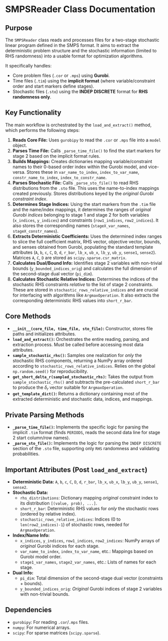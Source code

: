 # SMPSReader Class Documentation

## Purpose

The `SMPSReader` class reads and processes files for a two-stage stochastic linear program defined in the SMPS format. It aims to extract the deterministic problem structure and the stochastic information (limited to RHS randomness) into a usable format for optimization algorithms.

It specifically handles:
* Core problem files (`.cor` or `.mps`) using **Gurobi**.
* Time files (`.tim`) using the **implicit format** (where variable/constraint order and start markers define stages).
* Stochastic files (`.sto`) using the **INDEP DISCRETE** format for **RHS randomness only**.

## Key Functionality

The main workflow is orchestrated by the `load_and_extract()` method, which performs the following steps:

1.  **Reads Core File:** Uses `gurobipy` to read the `.cor` or `.mps` file into a `model` object.
2.  **Parses Time File:** Calls `_parse_time_file()` to find the start markers for stage 2 based on the implicit format rules.
3.  **Builds Mappings:** Creates dictionaries mapping variable/constraint names to their 0-based order index within the Gurobi model, and vice-versa. Stores these in `var_name_to_index`, `index_to_var_name`, `constr_name_to_index`, `index_to_constr_name`.
4.  **Parses Stochastic File:** Calls `_parse_sto_file()` to read RHS distributions from the `.sto` file. This uses the name-to-index mappings created previously. Stores distributions keyed by the *original Gurobi constraint index*.
5.  **Determines Stage Indices:** Using the start markers from the `.tim` file and the name/index mappings, it determines the ranges of *original Gurobi indices* belonging to stage 1 and stage 2 for both variables (`x_indices`, `y_indices`) and constraints (`row1_indices`, `row2_indices`). It also stores the corresponding names (`stageX_var_names`, `stageX_constr_names`).
6.  **Extracts Deterministic Coefficients:** Uses the determined index ranges to slice the full coefficient matrix, RHS vector, objective vector, bounds, and senses obtained from Gurobi, populating the standard template attributes (`A`, `b`, `c`, `C`, `D`, `d`, `r_bar`, `lb_x`, `ub_x`, `lb_y`, `ub_y`, `sense1`, `sense2`). Matrices `A`, `C`, `D` are stored as `scipy.sparse.csr_matrix`.
7.  **Calculates Dual/Bound Info:** Identifies stage 2 variables with non-trivial bounds (`y_bounded_indices_orig`) and calculates the full dimension of the second-stage dual vector (`pi_dim`).
8.  **Calculates Stochastic Relative Indices:** Determines the indices of the stochastic RHS constraints *relative* to the list of stage 2 constraints. These are stored in `stochastic_rows_relative_indices` and are crucial for interfacing with algorithms like `ArgmaxOperation`. It also extracts the corresponding deterministic RHS values into `short_r_bar`.

## Core Methods

* **`__init__(core_file, time_file, sto_file)`:** Constructor, stores file paths and initializes attributes.
* **`load_and_extract()`:** Orchestrates the entire reading, parsing, and extraction process. Must be called before accessing most data attributes.
* **`sample_stochastic_rhs()`:** Samples one realization for *only* the stochastic RHS components, returning a NumPy array ordered according to `stochastic_rows_relative_indices`. Relies on the global `np.random.seed()` for reproducibility.
* **`get_short_delta_r(sampled_stochastic_rhs)`:** Takes the output from `sample_stochastic_rhs()` and subtracts the pre-calculated `short_r_bar` to produce the $\delta_r$ vector suitable for `ArgmaxOperation`.
* **`get_template_dict()`:** Returns a dictionary containing most of the extracted deterministic and stochastic data, indices, and mappings.

## Private Parsing Methods

* **`_parse_time_file()`:** Implements the specific logic for parsing the implicit `.tim` format (finds `PERIODS`, reads the second data line for stage 2 start column/row names).
* **`_parse_sto_file()`:** Implements the logic for parsing the `INDEP DISCRETE` section of the `.sto` file, supporting only `RHS` randomness and validating probabilities.

## Important Attributes (Post `load_and_extract`)

* **Deterministic Data:** `A`, `b`, `c`, `C`, `D`, `d`, `r_bar`, `lb_x`, `ub_x`, `lb_y`, `ub_y`, `sense1`, `sense2`.
* **Stochastic Data:**
    * `rhs_distributions`: Dictionary mapping *original* constraint index to its distribution `[(value, prob), ...]`.
    * `short_r_bar`: Deterministic RHS values for *only* the stochastic rows (ordered by relative index).
    * `stochastic_rows_relative_indices`: Indices (0 to `len(row2_indices)-1`) of stochastic rows, needed for `ArgmaxOperation`.
* **Index/Name Info:**
    * `x_indices`, `y_indices`, `row1_indices`, `row2_indices`: NumPy arrays of *original* Gurobi indices for each stage.
    * `var_name_to_index`, `index_to_var_name`, etc.: Mappings based on Gurobi model order.
    * `stage1_var_names`, `stage2_var_names`, etc.: Lists of names for each stage.
* **Dual Info:**
    * `pi_dim`: Total dimension of the second-stage dual vector (constraints + bounds).
    * `y_bounded_indices_orig`: *Original* Gurobi indices of stage 2 variables with non-trivial bounds.

## Dependencies

* `gurobipy`: For reading `.cor`/`.mps` files.
* `numpy`: For numerical arrays.
* `scipy`: For sparse matrices (`scipy.sparse`).
